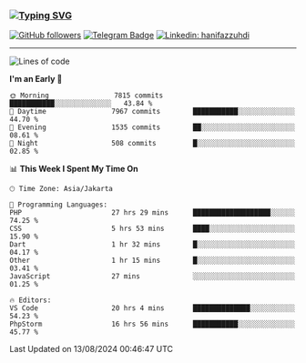 ### [![Typing SVG](https://readme-typing-svg.herokuapp.com?font=lato&size=22&lines=Hi+There+👋)](https://git.io/typing-svg) 

[![GitHub followers](https://img.shields.io/github/followers/hanifazzuhdi?label=Follow&style=social)](https://github.com/hanifazzuhdi/?tab=follow) 
[![Telegram Badge](https://img.shields.io/badge/-hanif0198-blue?style=social&logo=telegram&link=https://www.t.me/hanif0198/)](https://www.t.me/hanif0198/) 
[![Linkedin: hanifazzuhdi](https://img.shields.io/badge/-hanifazzuhdi-blue?style=flat-square&logo=Linkedin&logoColor=white&link=https://www.linkedin.com/in/hanif-az-zuhdi-69688019b/)](https://www.linkedin.com/in/hanif-az-zuhdi-69688019b/) 

<hr/>

<!--START_SECTION:waka-->
![Lines of code](https://img.shields.io/badge/From%20Hello%20World%20I%27ve%20Written-63.9%20million%20lines%20of%20code-blue)

**I'm an Early 🐤** 

```text
🌞 Morning                7815 commits        ███████████░░░░░░░░░░░░░░   43.84 % 
🌆 Daytime                7967 commits        ███████████░░░░░░░░░░░░░░   44.70 % 
🌃 Evening                1535 commits        ██░░░░░░░░░░░░░░░░░░░░░░░   08.61 % 
🌙 Night                  508 commits         █░░░░░░░░░░░░░░░░░░░░░░░░   02.85 % 
```


📊 **This Week I Spent My Time On** 

```text
🕑︎ Time Zone: Asia/Jakarta

💬 Programming Languages: 
PHP                      27 hrs 29 mins      ███████████████████░░░░░░   74.25 % 
CSS                      5 hrs 53 mins       ████░░░░░░░░░░░░░░░░░░░░░   15.90 % 
Dart                     1 hr 32 mins        █░░░░░░░░░░░░░░░░░░░░░░░░   04.17 % 
Other                    1 hr 15 mins        █░░░░░░░░░░░░░░░░░░░░░░░░   03.41 % 
JavaScript               27 mins             ░░░░░░░░░░░░░░░░░░░░░░░░░   01.25 % 

🔥 Editors: 
VS Code                  20 hrs 4 mins       ██████████████░░░░░░░░░░░   54.23 % 
PhpStorm                 16 hrs 56 mins      ███████████░░░░░░░░░░░░░░   45.77 % 
```


 Last Updated on 13/08/2024 00:46:47 UTC
<!--END_SECTION:waka-->
